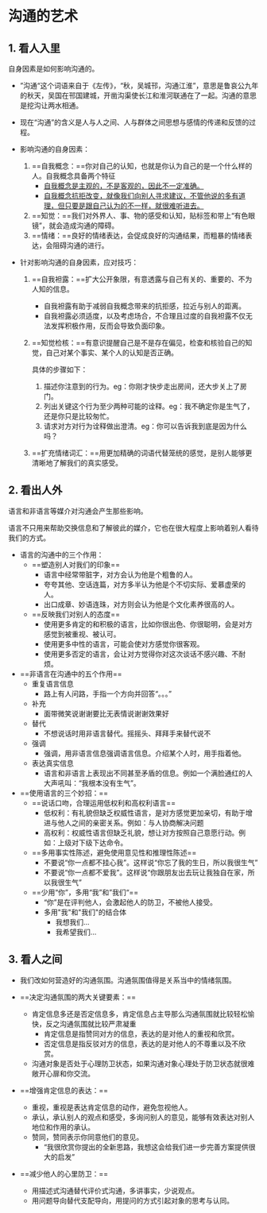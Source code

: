 # 沟通的艺术

## 1. 看人入里

自身因素是如何影响沟通的。

* ”沟通“这个词语来自于《左传》，“秋，吴城邗，沟通江淮”，意思是鲁哀公九年的秋天，吴国在邗国建城，开凿沟渠使长江和淮河联通在了一起。沟通的意思是挖沟让两水相通。

* 现在“沟通”的含义是人与人之间、人与群体之间思想与感情的传递和反馈的过程。
* 影响沟通的自身因素：
  1. ==自我概念：==你对自己的认知，也就是你认为自己的是一个什么样的人。自我概念具备两个特征
     * <u>自我概念是主观的，不是客观的，因此不一定准确。</u>
     * <u>自我概念抗拒改变，就像我们向别人寻求建议，不管他说的多有道理，但只要是跟自己认为的不一样，就很难听进去。</u>
  2. ==知觉：==我们对外界人、事、物的感受和认知，贴标签和带上“有色眼镜”，就会造成沟通的障碍。
  3. ==情绪：==良好的情绪表达，会促成良好的沟通结果，而粗暴的情绪表达，会阻碍沟通的进行。
* 针对影响沟通的自身因素，应对技巧：
  1. ==自我袒露：==扩大公开象限，有意透露与自己有关的、重要的、不为人知的信息。
    
     * 自我袒露有助于减弱自我概念带来的抗拒感，拉近与别人的距离。
     * 自我袒露必须适度，以及考虑场合，不合理且过度的自我袒露不仅无法发挥积极作用，反而会导致负面印象。
     
  2. ==知觉检核：==有意识提醒自己是不是存在偏见，检查和核验自己的知觉，自己对某个事实、某个人的认知是否正确。

     具体的步骤如下：

     1. 描述你注意到的行为。eg：你刚才快步走出房间，还大步关上了房门。
     2. 列出关键这个行为至少两种可能的诠释。eg：我不确定你是生气了，还是你只是比较匆忙。
     3. 请求对方对行为诠释做出澄清。eg：你可以告诉我到底是因为什么吗？

  3. ==扩充情绪词汇：==用更加精确的词语代替笼统的感觉，是别人能够更清晰地了解我们的真实感受。

## 2. 看出人外

语言和非语言等媒介对沟通会产生那些影响。

语言不只用来帮助交换信息和了解彼此的媒介，它也在很大程度上影响着别人看待我们的方式。

* 语言的沟通中的三个作用：
  * ==塑造别人对我们的印象==
    * 语言中经常带脏字，对方会认为他是个粗鲁的人。
    * 夸夸其他、空话连篇，对方多半认为他是个不切实际、爱慕虚荣的人。
    * 出口成章、妙语连珠，对方则会认为他是个文化素养很高的人。
  * ==反映我们对别人的态度==
    * 使用更多肯定的和积极的语言，比如你很出色、你很聪明，会是对方感觉到被重视、被认可。
    * 使用更多中性的语言，可能会使对方感觉你很客观。
    * 使用更多否定的语言，会让对方觉得你对这次谈话不感兴趣、不耐烦。
* ==非语言在沟通中的五个作用==
  * 重复语言信息
    * 路上有人问路，手指一个方向并回答“。。。”
  * 补充
    * 面带微笑说谢谢要比无表情说谢谢效果好
  * 替代
    * 不想说话时用非语言替代。摇摇头、拜拜手来替代说不
  * 强调
    * 强调，用非语言信息强调语言信息。介绍某个人时，用手指着他。
  * 表达真实信息
    * 语言和非语言上表现出不同甚至矛盾的信息。例如一个满脸通红的人大声吼叫：“我根本没有生气”。
* ==使用语言的三个妙招：==
  * ==说话口吻，合理运用低权利和高权利语言==
    * 低权利：有礼貌但缺乏权威性语言，是对方感觉更加亲切，有助于增进与他人之间的亲密关系。例如：与人协商解决问题
    * 高权利：权威性语言但缺乏礼貌，想让对方按照自己意愿行动。例如：上级对下级下达命令。
  * ==多用事实性陈述，避免使用意见性和推理性陈述==
    * 不要说“你一点都不挂心我”。这样说“你忘了我的生日，所以我很生气”
    * 不要说“你一点都不爱我”。这样说“你跟朋友出去玩让我独自在家，所以我很生气”
  * ==少用“你”，多用“我”和”我们“==
    * “你”是在评判他人，会激起他人的防卫，不被他人接受。
    * 多用"我"和"我们"的结合体
      * 我想我们...
      * 我希望我们...

## 3. 看人之间

* 我们改如何营造好的沟通氛围。沟通氛围值得是关系当中的情绪氛围。
* ==决定沟通氛围的两大关键要素：==
  * 肯定信息多还是否定信息多，肯定信息占主导那么沟通氛围就比较轻松愉快，反之沟通氛围就比较严肃凝重
    * 肯定信息是指赞同对方的信息，表达的是对他人的重视和欣赏。
    * 否定信息是指反驳对方的信息，表达的是对他人的不尊重以及不欣赏。
  * 沟通对象是否处于心理防卫状态，如果沟通对象心理处于防卫状态就很难敞开心扉和你交流。
* ==增强肯定信息的表达：==
  * 重视，重视是表达肯定信息的动作，避免忽视他人。
  * 承认，承认别人的观点和感受，多询问别人的意见，能够有效表达对别人地位和作用的承认。
  * 赞同，赞同表示你同意他们的意见。
    * “我很欣赏你提出的全新思路，我想这会给我们进一步完善方案提供很大的启发”

* ==减少他人的心里防卫：==
  * 用描述式沟通替代评价式沟通，多讲事实，少说观点。
  * 用问题导向替代支配导向，用提问的方式引起对象的思考与认同。